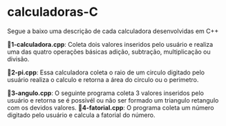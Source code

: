 # calculadoras-C
Segue a baixo uma descrição de cada calculadora desenvolvidas em C++

:small_blue_diamond:**1-calculadora.cpp**: Coleta dois valores inseridos pelo usuário e realiza uma das quatro operações básicas adição, subtração, multiplicação ou divisão.

:small_blue_diamond:**2-pi.cpp**: Essa calculadora coleta o raio de um circulo digitado pelo usuário realiza o calculo e retorna a área do circulo ou o perimetro.

:small_blue_diamond:**3-angulo.cpp**: O seguinte programa coleta 3 valores inseridos pelo usuário e retorna se é possivél ou não ser formado um triangulo retangulo com os devidos valores.
:small_blue_diamond:**4-fatorial.cpp**: O programa coleta um número digitado pelo usuário e calcula a fatorial do número.

